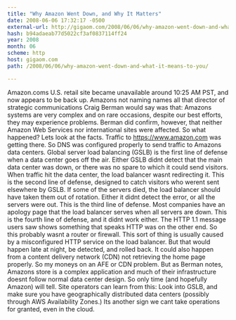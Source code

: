```yaml
---
title: "Why Amazon Went Down, and Why It Matters"
date: 2008-06-06 17:32:17 -0500
external-url: http://gigaom.com/2008/06/06/why-amazon-went-down-and-what-it-means-to-you/
hash: b94adaeab77d5022cf3af0837114ff24
year: 2008
month: 06
scheme: http
host: gigaom.com
path: /2008/06/06/why-amazon-went-down-and-what-it-means-to-you/

---
```


Amazon.coms U.S. retail site became unavailable around 10:25 AM PST, and now appears to be back up.  Amazons not naming names  all that director of strategic communications Craig Berman would say was that: Amazons systems are very complex and on rare occasions, despite our best efforts, they may experience problems.  Berman did confirm, however, that neither Amazon Web Services nor international sites were affected.  So what happened? Lets look at the facts.   Traffic to https://www.amazon.com was getting there. So DNS was configured properly to send traffic to Amazons data centers. Global server load balancing (GSLB) is the first line of defense when a data center goes off the air. Either GSLB didnt detect that the main data center was down, or there was no spare to which it could send visitors. When traffic hit the data center, the load balancer wasnt redirecting it. This is the second line of defense, designed to catch visitors who werent sent elsewhere by GSLB. If some of the servers died, the load balancer should have taken them out of rotation. Either it didnt detect the error, or all the servers were out. This is the third line of defense. Most companies have an apology page that the load balancer serves when all servers are down. This is the fourth line of defense, and it didnt work either. The HTTP 1.1 message users saw shows something that speaks HTTP was on the other end. So this probably wasnt a router or firewall.  This sort of thing is usually caused by a misconfigured HTTP service on the load balancer. But that would happen late at night, be detected, and rolled back. It could also happen from a content delivery network (CDN) not retrieving the home page properly.  So my moneys on an AFE or CDN problem. But as Berman notes, Amazons store is a complex application and much of their infrastructure doesnt follow normal data center design. So only time (and hopefully Amazon) will tell.  Site operators can learn from this: Look into GSLB, and make sure you have geographically distributed data centers (possibly through AWS Availability Zones.) Its another sign we cant take operations for granted, even in the cloud.
